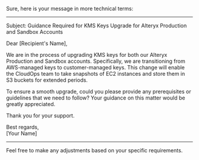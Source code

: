 Sure, here is your message in more technical terms:

---

Subject: Guidance Required for KMS Keys Upgrade for Alteryx Production and Sandbox Accounts

Dear [Recipient's Name],

We are in the process of upgrading KMS keys for both our Alteryx Production and Sandbox accounts. Specifically, we are transitioning from AWS-managed keys to customer-managed keys. This change will enable the CloudOps team to take snapshots of EC2 instances and store them in S3 buckets for extended periods.

To ensure a smooth upgrade, could you please provide any prerequisites or guidelines that we need to follow? Your guidance on this matter would be greatly appreciated.

Thank you for your support.

Best regards,  
[Your Name]

---

Feel free to make any adjustments based on your specific requirements.
